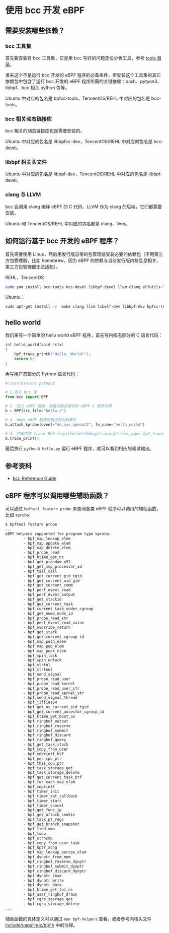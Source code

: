 # 使用 bcc 开发 eBPF

## 需要安装哪些依赖？

### bcc 工具集

首先要安装有 bcc 工具集，它是用 bcc 写好的问题定位分析工具，参考 [tools 目录](https://github.com/iovisor/bcc/tree/master/tools)。

谁来这个不是运行 bcc 开发的 eBPF 程序的必备条件，但安装这个工具集的其它依赖包中包含了运行 bcc 开发的 eBPF 程序所需的关键依赖：bash、pytyon3、libbpf、bcc 相关 python 包等。

Ubuntu 中对应的包名是 bpfcc-tools，TencentOS/REHL 中对应的包名是 bcc-tools。

### bcc 相关动态链接库

bcc 相关的动态链接库也是需要安装的。

Ubuntu 中对应的包名是 libbpfcc-dev，TencentOS/REHL 中对应的包名是 bcc-devel。

### libbpf 相关头文件

Ubuntu 中对应的包名是 libbpf-dev，TencentOS/REHL 中对应的包名是 libbpf-devel。

### clang 与 LLVM

bcc 会调用 clang 编译 eBPF 的 C 代码，LLVM 作为 clang 的后端，它们都需要安装。

Ubuntu 和 TencentOS/REHL 中对应的包名都是 clang、llvm。

## 如何运行基于 bcc 开发的 eBPF 程序？

首先需要使用 Linux，然后用发行版自带的包管理器安装必要的依赖包（不用第三方包管理器，比如 homebrew，因为 eBPF 的依赖与当前发行版内核息息相关，第三方包管理器无法适配）。

REHL、TencentOS：

```bash
sudo yum install bcc-tools bcc-devel libbpf-devel llvm clang elfutils-libelf-devel
```

Ubuntu：

```bash
sudo apt-get install -y  make clang llvm libelf-dev libbpf-dev bpfcc-tools libbpfcc-dev linux-tools-$(uname -r) linux-headers-$(uname -r)
```

## hello world

我们来写一个简单的 hello world eBPF 程序，首先写内核态部分的 C 语言代码：

```c title="hello.c"
int hello_world(void *ctx)
{
    bpf_trace_printk("Hello, World!");
    return 0;
}
```

再写用户态部分的 Python 语言代码：

```python
#!/usr/bin/env python3

# 1.导入 bcc 包
from bcc import BPF

# 2. 定义 eBPF 程序，加载内核态部分的 eBPF C 语言代码
b = BPF(src_file="hello.c")

# 3. hook eBPF 程序到指定的内核事件
b.attach_kprobe(event="do_sys_openat2", fn_name="hello_world")

# 4. 打印内核 trace 输出（/sys/kernel/debug/tracing/trace_pipe，bpf_trace_printk 函数会输出到这里）
b.trace_print()
```

最后执行 `python3 hello.py` 运行 eBPF 程序，就可以看到相应的调试输出。

## 参考资料

- [bcc Reference Guide](https://github.com/iovisor/bcc/blob/master/docs/reference_guide.md)

## eBPF 程序可以调用哪些辅助函数？

可以通过 `bpftool feature probe` 来查询各类 eBPF 程序可以调用的辅助函数，比如 `kprobe`:

```bash
$ bpftool feature probe
...
eBPF helpers supported for program type kprobe:
        - bpf_map_lookup_elem
        - bpf_map_update_elem
        - bpf_map_delete_elem
        - bpf_probe_read
        - bpf_ktime_get_ns
        - bpf_get_prandom_u32
        - bpf_get_smp_processor_id
        - bpf_tail_call
        - bpf_get_current_pid_tgid
        - bpf_get_current_uid_gid
        - bpf_get_current_comm
        - bpf_perf_event_read
        - bpf_perf_event_output
        - bpf_get_stackid
        - bpf_get_current_task
        - bpf_current_task_under_cgroup
        - bpf_get_numa_node_id
        - bpf_probe_read_str
        - bpf_perf_event_read_value
        - bpf_override_return
        - bpf_get_stack
        - bpf_get_current_cgroup_id
        - bpf_map_push_elem
        - bpf_map_pop_elem
        - bpf_map_peek_elem
        - bpf_spin_lock
        - bpf_spin_unlock
        - bpf_strtol
        - bpf_strtoul
        - bpf_send_signal
        - bpf_probe_read_user
        - bpf_probe_read_kernel
        - bpf_probe_read_user_str
        - bpf_probe_read_kernel_str
        - bpf_send_signal_thread
        - bpf_jiffies64
        - bpf_get_ns_current_pid_tgid
        - bpf_get_current_ancestor_cgroup_id
        - bpf_ktime_get_boot_ns
        - bpf_ringbuf_output
        - bpf_ringbuf_reserve
        - bpf_ringbuf_submit
        - bpf_ringbuf_discard
        - bpf_ringbuf_query
        - bpf_get_task_stack
        - bpf_copy_from_user
        - bpf_snprintf_btf
        - bpf_per_cpu_ptr
        - bpf_this_cpu_ptr
        - bpf_task_storage_get
        - bpf_task_storage_delete
        - bpf_get_current_task_btf
        - bpf_for_each_map_elem
        - bpf_snprintf
        - bpf_timer_init
        - bpf_timer_set_callback
        - bpf_timer_start
        - bpf_timer_cancel
        - bpf_get_func_ip
        - bpf_get_attach_cookie
        - bpf_task_pt_regs
        - bpf_get_branch_snapshot
        - bpf_find_vma
        - bpf_loop
        - bpf_strncmp
        - bpf_copy_from_user_task
        - bpf_kptr_xchg
        - bpf_map_lookup_percpu_elem
        - bpf_dynptr_from_mem
        - bpf_ringbuf_reserve_dynptr
        - bpf_ringbuf_submit_dynptr
        - bpf_ringbuf_discard_dynptr
        - bpf_dynptr_read
        - bpf_dynptr_write
        - bpf_dynptr_data
        - bpf_ktime_get_tai_ns
        - bpf_user_ringbuf_drain
        - bpf_cgrp_storage_get
        - bpf_cgrp_storage_delete
...
```

辅助函数的具体定义可以通过 `man bpf-helpers` 查看，或者参考内核头文件 [include/uapi/linux/bpf.h](https://github.com/torvalds/linux/blob/v6.15/include/uapi/linux/bpf.h#L1847) 中的注释。
